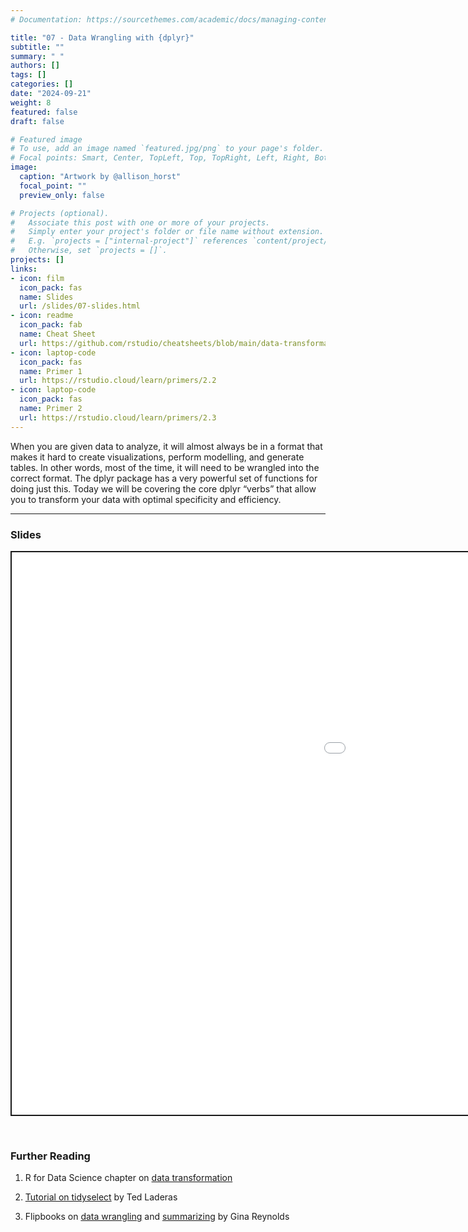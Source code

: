 ```yaml
---
# Documentation: https://sourcethemes.com/academic/docs/managing-content/

title: "07 - Data Wrangling with {dplyr}"
subtitle: ""
summary: " "
authors: []
tags: []
categories: []
date: "2024-09-21"
weight: 8
featured: false
draft: false

# Featured image
# To use, add an image named `featured.jpg/png` to your page's folder.
# Focal points: Smart, Center, TopLeft, Top, TopRight, Left, Right, BottomLeft, Bottom, BottomRight.
image:
  caption: "Artwork by @allison_horst"
  focal_point: ""
  preview_only: false

# Projects (optional).
#   Associate this post with one or more of your projects.
#   Simply enter your project's folder or file name without extension.
#   E.g. `projects = ["internal-project"]` references `content/project/deep-learning/index.md`.
#   Otherwise, set `projects = []`.
projects: []
links:
- icon: film
  icon_pack: fas
  name: Slides
  url: /slides/07-slides.html
- icon: readme
  icon_pack: fab
  name: Cheat Sheet
  url: https://github.com/rstudio/cheatsheets/blob/main/data-transformation.pdf
- icon: laptop-code
  icon_pack: fas
  name: Primer 1
  url: https://rstudio.cloud/learn/primers/2.2
- icon: laptop-code
  icon_pack: fas
  name: Primer 2
  url: https://rstudio.cloud/learn/primers/2.3
---
```


<script src="{{< blogdown/postref >}}index_files/fitvids/fitvids.min.js"></script>

When you are given data to analyze, it will almost always be in a format that makes it hard to create visualizations, perform modelling, and generate tables. In other words, most of the time, it will need to be wrangled into the correct format. The dplyr package has a very powerful set of functions for doing just this. Today we will be covering the core dplyr “verbs” that allow you to transform your data with optimal specificity and efficiency.

------------------------------------------------------------------------

### Slides

<div class="shareagain" style="min-width:300px;margin:1em auto;" data-exeternal="1">
<iframe src="/slides/07-slides.html" width="1600" height="900" style="border:2px solid currentColor;" loading="lazy" allowfullscreen></iframe>
<script>fitvids('.shareagain', {players: 'iframe'});</script>
</div>

<br>

### Further Reading

<div class="book">

1.  R for Data Science chapter on [data transformation](https://r4ds.had.co.nz/transform.html)

2.  [Tutorial on tidyselect](https://tladeras.shinyapps.io/learning_tidyselect/) by Ted Laderas

3.  Flipbooks on [data wrangling](https://evamaerey.github.io/data_manipulation/one_stream_wrangle.html#1) and [summarizing](https://evamaerey.github.io/data_manipulation/summarize.html#3) by Gina Reynolds

</div>
